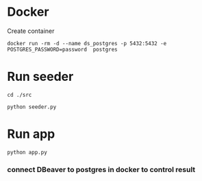 # Docker

Create container

```
docker run -rm -d --name ds_postgres -p 5432:5432 -e POSTGRES_PASSWORD=password  postgres
```

# Run seeder

```cd ./src```

```python seeder.py```

# Run app
```python app.py```


### connect DBeaver to postgres in docker to control result

